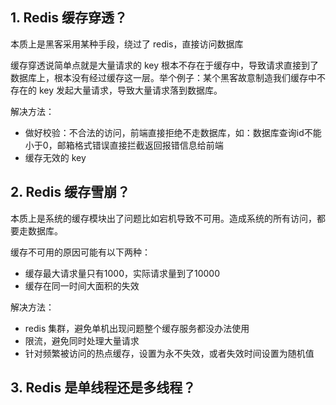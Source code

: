 ## 1. Redis 缓存穿透？
本质上是黑客采用某种手段，绕过了 redis，直接访问数据库

缓存穿透说简单点就是大量请求的 key 根本不存在于缓存中，导致请求直接到了数据库上，根本没有经过缓存这一层。举个例子：某个黑客故意制造我们缓存中不存在的 key 发起大量请求，导致大量请求落到数据库。  

解决方法：  
- 做好校验：不合法的访问，前端直接拒绝不走数据库，如：数据库查询id不能小于0，邮箱格式错误直接拦截返回报错信息给前端
- 缓存无效的 key


## 2. Redis 缓存雪崩？
本质上是系统的缓存模块出了问题比如宕机导致不可用。造成系统的所有访问，都要走数据库。

缓存不可用的原因可能有以下两种：  
- 缓存最大请求量只有1000，实际请求量到了10000
- 缓存在同一时间大面积的失效  

解决方法：  
- redis 集群，避免单机出现问题整个缓存服务都没办法使用
- 限流，避免同时处理大量请求
- 针对频繁被访问的热点缓存，设置为永不失效，或者失效时间设置为随机值

## 3. Redis 是单线程还是多线程？
